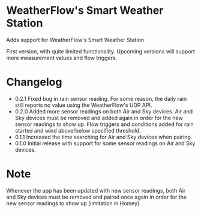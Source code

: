 # WeatherFlow's Smart Weather Station

Adds support for WeatherFlow's Smart Weather Station

First version, with quite limited functionality.
Upcoming versions will support more measurement values and flow triggers.

# Changelog 

* 0.2.1 Fixed bug in rain sensor reading. For some reason, the daily rain still reports no value using the WeatherFlow's UDP API.
* 0.2.0 Added more sensor readings on both Air and Sky devices. Air and Sky devices must be removed and added again in order for the new sensor readings to show up. Flow triggers and conditions added for rain started and wind above/below specified threshold.
* 0.1.1 Increased the time searching for Air and Sky devices when pairing.
* 0.1.0 Initial release with support for some sensor readings on Air and Sky devices.

# Note

Whenever the app has been updated with new sensor readings, both Air and Sky devices must be removed and paired once again in order for the new sensor readings to show up (limitation in Homey).